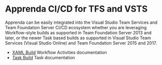 # Apprenda CI/CD for TFS and VSTS

Apprenda can be easily integrated into the Visual Studio Team Services and Team Foundation Server CI/CD ecosystem whether you are leveraging Workflow-style builds as supported in Team Foundation Server 2013 and later, or the newer Task based builds as supported in Visual Studio Team Services (Visual Studio Online) and Team Foundation Server 2015 and 2017.

* [XAML Build](https://github.com/apprenda/Apprenda-TFS-Integration/tree/master/2013) Workflow Activities documentation
* [Task Build](https://github.com/apprenda/Apprenda-TFS-Integration/tree/master/2015) 
Task documentation
